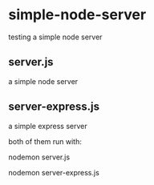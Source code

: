 # simple-node-server
testing a simple node server

server.js
---------

a simple node server

server-express.js
-----------------
a simple express server

both of them run with:

nodemon server.js

nodemon server-express.js
